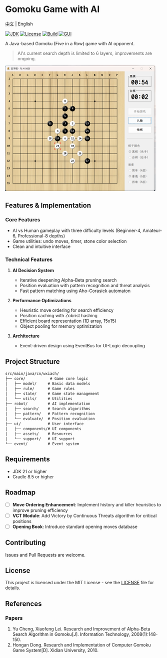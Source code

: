 # Gomoku Game with AI

[中文](./README_ZH.md) | English

[![JDK](https://img.shields.io/badge/JDK-21-brightgreen.svg)](https://jdk.java.net/21/)
[![License](https://img.shields.io/badge/license-MIT-blue.svg)](LICENSE)
[![Build](https://img.shields.io/badge/build-passing-brightgreen.svg)]()
[![GUI](https://img.shields.io/badge/GUI-Swing-orange.svg)]()

A Java-based Gomoku (Five in a Row) game with AI opponent.

> AI's current search depth is limited to 6 layers, improvements are ongoing.

<img src="screenshot/gomoku.png" width="480" alt="Game Screenshot">

## Features & Implementation

### Core Features

- AI vs Human gameplay with three difficulty levels (Beginner-4, Amateur-6, Professional-8 depths)
- Game utilities: undo moves, timer, stone color selection
- Clean and intuitive interface

### Technical Features

1. **AI Decision System**
    - Iterative deepening Alpha-Beta pruning search
    - Position evaluation with pattern recognition and threat analysis
    - Fast pattern matching using Aho-Corasick automaton

2. **Performance Optimizations**
    - Heuristic move ordering for search efficiency
    - Position caching with Zobrist hashing
    - Efficient board representation (1D array, 15x15)
    - Object pooling for memory optimization

3. **Architecture**
    - Event-driven design using EventBus for UI-Logic decoupling

## Project Structure

```
src/main/java/cn/wxiach/
├── core/           # Game core logic
│   ├── model/     # Basic data models
│   ├── rule/      # Game rules
│   ├── state/     # Game state management
│   └── utils/     # Utilities
├── robot/         # AI implementation
│   ├── search/    # Search algorithms
│   ├── pattern/   # Pattern recognition
│   └── evaluate/  # Position evaluation
├── ui/            # User interface
│   ├── components/# UI components
│   ├── assets/    # Resources
│   └── support/   # UI support
└── event/         # Event system
```

## Requirements

- JDK 21 or higher
- Gradle 8.5 or higher

## Roadmap

- [ ] **Move Ordering Enhancement**: Implement history and killer heuristics to improve pruning efficiency
- [ ] **VCT Module**: Add Victory by Continuous Threats algorithm for critical positions
- [ ] **Opening Book**: Introduce standard opening moves database

## Contributing

Issues and Pull Requests are welcome.

## License

This project is licensed under the MIT License - see the [LICENSE](LICENSE) file for details.

## References

### Papers

1. Yu Cheng, Xiaofeng Lei. Research and Improvement of Alpha-Beta Search Algorithm in Gomoku[J]. Information Technology,
   2008(1):148-150.
2. Hongan Dong. Research and Implementation of Computer Gomoku Game System[D]. Xidian University, 2010.

